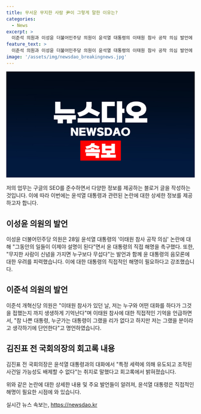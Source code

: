 ```yaml
---
title: 무서운 무지한 사람 尹이 그렇게 말한 이유는?
categories:
  - News
excerpt: >
  이준석 의원과 이성윤 더불어민주당 의원이 윤석열 대통령의 이태원 참사 공작 의심 발언에 대해 비판적인 목소리를 내고 있다. 이들은 윤 대통령의 직접 해명을 촉구하고, 온라인에서 강력한 언행을 보였다. 또한, 김진표 전 국회의장의 회고록 내용에 따르면 윤 대통령이 이태원 참사를 조작 가능성으로 언급했다는 내용이 알려졌다. 이로 인해 윤 대통령에 대한 비판이 더 확산되고 있는 상황이다.
feature_text: >
  이준석 의원과 이성윤 더불어민주당 의원이 윤석열 대통령의 이태원 참사 공작 의심 발언에 대해 비판적인 목소리를 내고 있다. 이들은 윤 대통령의 직접 해명을 촉구하고, 온라인에서 강력한 언행을 보였다. 또한, 김진표 전 국회의장의 회고록 내용에 따르면 윤 대통령이 이태원 참사를 조작 가능성으로 언급했다는 내용이 알려졌다. 이로 인해 윤 대통령에 대한 비판이 더 확산되고 있는 상황이다.
image: '/assets/img/newsdao_breakingnews.jpg'
---
```


<p><img src="/assets/img/newsdao_breakingnews.jpg" alt="pcversion 속보" /></p>

<p>저의 업무는 구글의 SEO를 준수하면서 다양한 정보를 제공하는 블로거 글을 작성하는 것입니다. 이에 따라 이번에는 윤석열 대통령과 관련된 논란에 대한 상세한 정보를 제공하고자 합니다.</p>

<h2 data-ke-size="size26">이성윤 의원의 발언</h2>

<p data-ke-size="size16">이성윤 더불어민주당 의원은 28일 윤석열 대통령의 '이태원 참사 공작 의심' 논란에 대해 "그동안의 일들이 이제야 설명이 된다"면서 윤 대통령의 직접 해명을 촉구했다. 또한, "무지한 사람이 신념을 가지면 누구보다 무섭다"는 발언과 함께 윤 대통령의 음모론에 대한 우려를 피력했습니다. 이에 대한 대통령의 직접적인 해명이 필요하다고 강조했습니다.</p>

<h2 data-ke-size="size26">이준석 의원의 발언</h2>

<p data-ke-size="size16">이준석 개혁신당 의원은 "이태원 참사가 있던 날, 저는 누구와 어떤 대화를 하다가 그것을 접했는지 까지 생생하게 기억난다"며 이태원 참사에 대한 직접적인 기억을 언급하면서, "참 나쁜 대통령, 누군가는 대통령이 그랬을 리가 없다고 하지만 저는 그랬을 분이라고 생각하기에 단언한다"고 명언하였습니다.</p>

<h2 data-ke-size="size26">김진표 전 국회의장의 회고록 내용</h2>

<p data-ke-size="size16">김진표 전 국회의장은 윤석열 대통령과의 대화에서 "특정 세력에 의해 유도되고 조작된 사건일 가능성도 배제할 수 없다"는 취지로 말했다고 회고록에서 밝혀졌습니다.</p>

<p>위와 같은 논란에 대한 상세한 내용 및 주요 발언들이 알려져, 윤석열 대통령은 직접적인 해명이 필요한 시점에 와 있습니다.</p>
실시간 뉴스 속보는, <a href="https://newsdao.kr" rel="dofollow">https://newsdao.kr</a>


